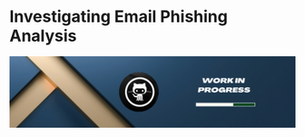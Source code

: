 # Investigating Email Phishing Analysis

<img src="https://github.com/bayulus/azure-honeynet-livetraffic/blob/main/Blue%20Minimalist%20Profesional%20Personal%20Linkedln%20Banner.png?raw=true" >
